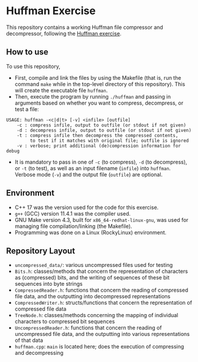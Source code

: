 # Huffman Exercise
This repository contains a working Huffman file compressor and decompressor, following the [Huffman exercise](https://www.smu.edu/-/media/Site/guildhallOLD/Documents/Huffman_Exercise.pdf).

## How to use
To use this repository,
- First, compile and link the files by using the Makefile (that is, run the command `make` while in the top-level directory of this repository). This will create the executable file `huffman`.
- Then, execute the program by running `./huffman` and passing in arguments based on whether you want to compress, decompress, or test a file:
```
USAGE: huffman -<c|d|t> [-v] <infile> [outfile]
    -c : compress infile, output to outfile (or stdout if not given)
    -d : decompress infile, output to outfile (or stdout if not given)
    -t : compress infile then decompress the compressed contents, 
         to test if it matches with original file; outfile is ignored
    -v : verbose; print additional (de)compression information for debug
```
- It is mandatory to pass in one of `-c` (to compress), `-d` (to decompress), or `-t` (to test), as well as an input filename (`infile`) into `huffman`. Verbose mode (`-v`) and the output file (`outfile`) are optional.

## Environment
- C++ 17 was the version used for the code for this exercise.
- `g++` (GCC) version 11.4.1 was the compiler used.
- GNU Make version 4.3, built for `x86_64-redhat-linux-gnu`, was used for managing file compilation/linking (the Makefile).
- Programming was done on a Linux (RockyLinux) environment.

## Repository Layout
- `uncompressed_data/`: various uncompressed files used for testing
- `Bits.h`: classes/methods that concern the representation of characters as (compressed) bits, and the writing of sequences of these bit sequences into byte strings
- `CompressedReader.h`: functions that concern the reading of compressed file data, and the outputting into decompressed representations
- `CompressedWriter.h`: structs/functions that concern the representation of compressed file data
- `TreeNode.h`: classes/methods concerning the mapping of individual characters to compressed bit sequences
- `UncompressedReader.h`: functions that concern the reading of uncompressed file data, and the outputting into various representations of that data
- `huffman.cpp`: `main` is located here; does the execution of compressing and decompressing
